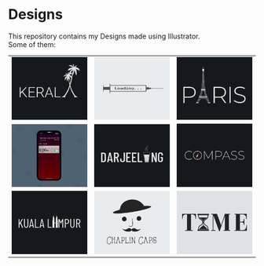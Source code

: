 # Designs
This repository contains my Designs made using Illustrator.<br>
Some of them:<br>
<table>
<tr><td><img src="./2020-12/png/25.12.2020.png"></td><td><img src="./2020-11/png/30.11.2020.png"></td><td><img src="./2020-12/png/18.12.2020.png"></td></tr>
<tr><td><img src="./2020-11/png/19.11.2020 - 2.png"></td><td><img src="./2020-12/png/31.12.2020.png"></td><td><img src="./2020-12/png/12.12.2020.png"></td></tr>
<tr><td><img src="./2020-12/png/29.12.2020.png"></td><td><img src="./2020-11/png/18.11.2020.png"></td><td><img src="./2020-11/png/16.11.2020.png"></td></tr>
</table>
